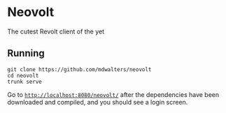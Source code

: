 # Neovolt
The cutest Revolt client of the yet
## Running
```console
git clone https://github.com/mdwalters/neovolt
cd neovolt
trunk serve
```
Go to [`http://localhost:8080/neovolt/`](http://localhost:8080/neovolt/) after the dependencies have been downloaded and compiled, and you should see a login screen.

